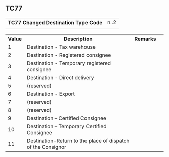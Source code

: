 ## TC77
<table>
 <tr>
  <th>
   TC77 Changed Destination Type Code
  </th>
  <td>
   n..2
  </td>
 </tr>
 <tr>
  <td colspan="2">
  </td>
 </tr>
</table>
<table>
 <tr>
  <th>
   Value
  </th>
  <th>
   Description
  </th>
  <th>
   Remarks
  </th>
 </tr>
 <tr>
  <td>
   1
  </td>
  <td>
   Destination - Tax warehouse
  </td>
  <td>
  </td>
  <td>
  </td>
 </tr>
 <tr>
  <td>
   2
  </td>
  <td>
   Destination - Registered consignee
  </td>
  <td>
  </td>
  <td>
  </td>
 </tr>
 <tr>
  <td>
   3
  </td>
  <td>
   Destination - Temporary registered consignee
  </td>
  <td>
  </td>
  <td>
  </td>
 </tr>
 <tr>
  <td>
   4
  </td>
  <td>
   Destination - Direct delivery
  </td>
  <td>
  </td>
  <td>
  </td>
 </tr>
 <tr>
  <td>
   5
  </td>
  <td>
   (reserved)
  </td>
  <td>
  </td>
  <td>
  </td>
 </tr>
 <tr>
  <td>
   6
  </td>
  <td>
   Destination - Export
  </td>
  <td>
  </td>
  <td>
  </td>
 </tr>
 <tr>
  <td>
   7
  </td>
  <td>
   (reserved)
  </td>
  <td>
  </td>
  <td>
  </td>
 </tr>
 <tr>
  <td>
   8
  </td>
  <td>
   (reserved)
  </td>
  <td>
  </td>
  <td>
  </td>
 </tr>
 <tr>
  <td>
   9
  </td>
  <td>
   Destination – Certified Consignee
  </td>
  <td>
  </td>
  <td>
  </td>
 </tr>
 <tr>
  <td>
   10
  </td>
  <td>
   Destination – Temporary Certified Consignee
  </td>
  <td>
  </td>
  <td>
  </td>
 </tr>
 <tr>
  <td>
   11
  </td>
  <td>
   Destination-Return to the place of dispatch of the Consignor
  </td>
  <td>
  </td>
  <td>
  </td>
 </tr>
</table>
